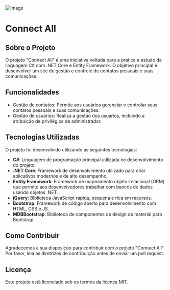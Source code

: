 ![image](https://github.com/EduardoMarmentini/Controle-de-Contatos-/assets/99678302/9aab0a62-72b6-4db9-93b0-8ede452a996d)


# Connect All

## Sobre o Projeto
O projeto "Connect All" é uma iniciativa voltada para a prática e estudo da linguagem C# com .NET Core e Entity Framework. O objetivo principal é desenvolver um site de gestão e controle de contatos pessoais e suas comunicações.

## Funcionalidades
- Gestão de contatos: Permite aos usuários gerenciar e controlar seus contatos pessoais e suas comunicações.
- Gestão de usuários: Realiza a gestão dos usuários, incluindo a atribuição de privilégios de administrador.

## Tecnologias Utilizadas
O projeto foi desenvolvido utilizando as seguintes tecnologias:
- **C#**: Linguagem de programação principal utilizada no desenvolvimento do projeto.
- **.NET Core**: Framework de desenvolvimento utilizado para criar aplicativos modernos e de alto desempenho.
- **Entity Framework**: Framework de mapeamento objeto-relacional (ORM) que permite aos desenvolvedores trabalhar com bancos de dados usando objetos .NET.
- **jQuery**: Biblioteca JavaScript rápida, pequena e rica em recursos.
- **Bootstrap**: Framework de código aberto para desenvolvimento com HTML, CSS e JS.
- **MDBBootstrap**: Biblioteca de componentes de design de material para Bootstrap.

## Como Contribuir
Agradecemos a sua disposição para contribuir com o projeto "Connect All". Por favor, leia as diretrizes de contribuição antes de enviar um pull request.

## Licença
Este projeto está licenciado sob os termos da licença MIT.
